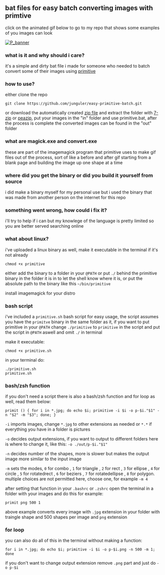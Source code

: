 ## bat files for easy batch converting images with primtive
click on the animated gif below to go to my repo that shows some examples of you images can look

[![P_banner](https://user-images.githubusercontent.com/59083599/135177535-ce475d39-de62-4d85-b108-68a2a0cdc0f0.gif)](https://github.com/junguler/_image-manipulation/tree/main/Primitive)

### what is it and why should i care?
it's a simple and dirty bat file i made for someone who needed to batch convert some of their images using [primitive](https://github.com/fogleman/primitive)

### how to use?
either clone the repo 
``` 
git clone https://github.com/junguler/easy-primitive-batch.git
```
or download the automatically created [zip file](https://github.com/junguler/easy-primitive-batch/archive/refs/heads/main.zip) and extract the folder with [7-zip](https://www.7-zip.org/) or [peazip](https://peazip.github.io/), 
put your images in the "in" folder and use primitive.bat, after the process is complete the converted images can be found in the "out" folder

### what are magick.exe and convert.exe
these are part of the imagemagick program that primitive uses to make gif files out of the process, sort of like a before and after gif starting from a blank page and building the image up one shape at a time

### where did you get the binary or did you build it yourself from source
i did make a binary myself for my personal use but i used the binary that was made from another person on the internet for this repo

### something went wrong, how could i fix it?
i'll try to help if i can but my knowlege of the language is pretty limited so you are better served searching online

### what about linux?
i've uploaded a linux binary as well, make it executable in the terminal if it's not already 
```
chmod +x primitive
```
either add the binary to a folder in your `@PATH` or put `./` behind the primitive binary in the folder it is in to let the shell know where it is, or put the absolute path to the binary like this `~/bin/primitive`

install imagemagick for your distro

### bash script

i've included a `primitive.sh` bash script for easy usage, the script assumes you have the `primitve` binary in the same folder as it, if you want to put primitive in your `@PATH` change `./primitive` to `primitive` in the script and put the script in `@PATH` aswell and omit `./` in terminal

make it executable:
```
chmod +x primitive.sh
```
in your terminal do:
```
./primitive.sh
primitive.sh
```

### bash/zsh function

if you don't need a script there is also a bash/zsh function and for loop as well, read them below:

```
primit () { for i in *.jpg; do echo $i; primitive -i $i -o p-$i."$1" -n "$2" -m "$3"; done; }
```
`-i` imports images, change `*.jpg` to other extensions as needed or `*.*` if everything you have in a folder is pictures

`-o` decides output extensions, if you want to output to different folders here is where to change it, like this: `-o ./out/p-$i."$1"` 

`-n` decides number of the shapes, more is slower but makes the output image more similar to the input image

`-m` sets the modes, `0` for combo , `1` for triangle , `2` for rect , `3` for ellipse , `4` for circle , `5` for rotatedrect , `6` for beziers , `7` for rotatedellipse , `8` for polygon. multiple choices are not permitted here, choose one, for example `-m 4`

after setting that function in your `.bashrc` or `.zshrc` open the terminal in a folder with your images and do this for example:
```
primit png 500 1
```
above example converts every image with `.jpg` extension in your folder with traingle shape and 500 shapes per image and `png` extension

### for loop

you can also do all of this in the terminal without making a function:
```
for i in *.jpg; do echo $i; primitive -i $i -o p-$i.png -n 500 -m 1; done
```
if you don't want to change output extension remove `.png` part and just do `-o p-$i`
